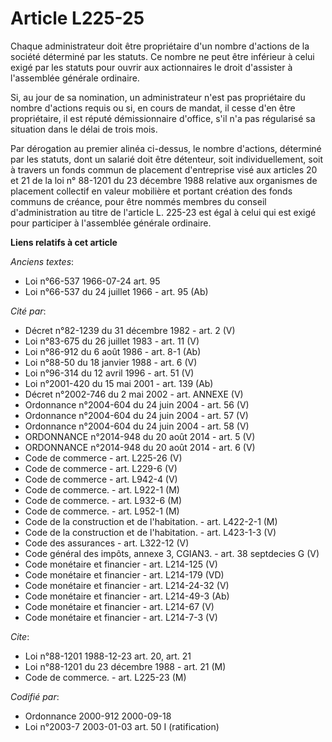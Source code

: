 # Article L225-25

Chaque administrateur doit être propriétaire d'un nombre d'actions de la société déterminé par les statuts. Ce nombre ne peut
être inférieur à celui exigé par les statuts pour ouvrir aux actionnaires le droit d'assister à l'assemblée générale
ordinaire.

Si, au jour de sa nomination, un administrateur n'est pas propriétaire du nombre d'actions requis ou si, en cours de mandat,
il cesse d'en être propriétaire, il est réputé démissionnaire d'office, s'il n'a pas régularisé sa situation dans le délai de
trois mois.

Par dérogation au premier alinéa ci-dessus, le nombre d'actions, déterminé par les statuts, dont un salarié doit être
détenteur, soit individuellement, soit à travers un fonds commun de placement d'entreprise visé aux articles 20 et 21 de la
loi n° 88-1201 du 23 décembre 1988 relative aux organismes de placement collectif en valeur mobilière et portant création des
fonds communs de créance, pour être nommés membres du conseil d'administration au titre de l'article L. 225-23 est égal à
celui qui est exigé pour participer à l'assemblée générale ordinaire.

**Liens relatifs à cet article**

_Anciens textes_:

  - Loi n°66-537 1966-07-24 art. 95
  - Loi n°66-537 du 24 juillet 1966 - art. 95 (Ab)

_Cité par_:

  - Décret n°82-1239 du 31 décembre 1982 - art. 2 (V)
  - Loi n°83-675 du 26 juillet 1983 - art. 11 (V)
  - Loi n°86-912 du 6 août 1986 - art. 8-1 (Ab)
  - Loi n°88-50 du 18 janvier 1988 - art. 6 (V)
  - Loi n°96-314 du 12 avril 1996 - art. 51 (V)
  - Loi n°2001-420 du 15 mai 2001 - art. 139 (Ab)
  - Décret n°2002-746 du 2 mai 2002 - art. ANNEXE (V)
  - Ordonnance n°2004-604 du 24 juin 2004 - art. 56 (V)
  - Ordonnance n°2004-604 du 24 juin 2004 - art. 57 (V)
  - Ordonnance n°2004-604 du 24 juin 2004 - art. 58 (V)
  - ORDONNANCE n°2014-948 du 20 août 2014 - art. 5 (V)
  - ORDONNANCE n°2014-948 du 20 août 2014 - art. 6 (V)
  - Code de commerce - art. L225-26 (V)
  - Code de commerce - art. L229-6 (V)
  - Code de commerce - art. L942-4 (V)
  - Code de commerce. - art. L922-1 (M)
  - Code de commerce. - art. L932-6 (M)
  - Code de commerce. - art. L952-1 (M)
  - Code de la construction et de l'habitation. - art. L422-2-1 (M)
  - Code de la construction et de l'habitation. - art. L423-1-3 (V)
  - Code des assurances - art. L322-12 (V)
  - Code général des impôts, annexe 3, CGIAN3. - art. 38 septdecies G (V)
  - Code monétaire et financier - art. L214-125 (V)
  - Code monétaire et financier - art. L214-179 (VD)
  - Code monétaire et financier - art. L214-24-32 (V)
  - Code monétaire et financier - art. L214-49-3 (Ab)
  - Code monétaire et financier - art. L214-67 (V)
  - Code monétaire et financier - art. L214-7-3 (V)

_Cite_:

  - Loi n°88-1201 1988-12-23 art. 20, art. 21
  - Loi n°88-1201 du 23 décembre 1988 - art. 21 (M)
  - Code de commerce. - art. L225-23 (M)

_Codifié par_:

  - Ordonnance 2000-912 2000-09-18
  - Loi n°2003-7 2003-01-03 art. 50 I (ratification)
